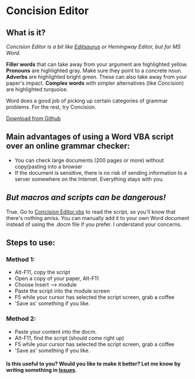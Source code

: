 # Concision Editor

## What is it?

*Concision Editor is a bit like [Editsaurus](https://editsaurus.tylerwalters.com/) or Hemingway Editor, but for MS Word.*

**Filler words** that can take away from your argument are highlighted yellow.
**Pronouns** are highlighted gray.  Make sure they point to a concrete noun.
**Adverbs** are highlighted bright green. These can also take away from your paper's impact.
**Complex words** with simpler alternatives (like Concision) are highlighted turquoise.

Word does a good job of picking up certain categories of grammar problems.  For the rest, try Concision.

[Download from Github](https://github.com/Travis42/Concision-Editor/blob/master/Concision%20Editor.docm)

## Main advantages of using a Word VBA script over an online grammar checker:
- You can check large documents (200 pages or more) without copy/pasting into a browser
- If the document is sensitive, there is no risk of sending information to a server somewhere on the Internet.  Everything stays with you.

## *But macros and scripts can be dangerous!*
True.  Go to [Concision Editor.vbs](https://github.com/Travis42/Concision-Editor/blob/master/Concision%20Editor.vbs) to read the script, so you'll know that there's nothing amiss.  You can manually add it to your own Word document instead of using the .docm file if you prefer.  I understand your concerns.

## Steps to use:

### Method 1:
-	Alt-F11, copy the script
-	Open a copy of your paper, Alt-F11
-	Choose Insert --> module
-	Paste the script into the module screen
-	F5 while your cursor has selected the script screen, grab a coffee
-	'Save as' something if you like.

### Method 2:
-	Paste your content into the docm.
-	Alt-F11, find the script (should come right up)
-	F5 while your cursor has selected the script screen, grab a coffee
-	'Save as' something if you like.

#### Is this useful to you?  Would you like to make it better?  Let me know by writing something in [**Issues**](https://github.com/Travis42/Write-More-Better/issues).
